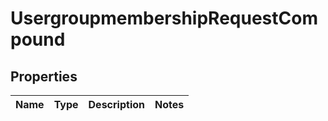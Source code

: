 
# UsergroupmembershipRequestCompound

## Properties
| Name | Type | Description | Notes |
| ------------ | ------------- | ------------- | ------------- |



